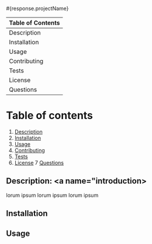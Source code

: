 #{response.projectName}

Table of Contents |
------------------|
Description|
Installation|
Usage|
Contributing|
Tests|
License|
Questions|


# Table of contents
1. [Description](#description)
2. [Installation](#installation)
3. [Usage](#usage)
4. [Contributing](#contributing)
5. [Tests](#tests)
6. [License](#license)
7 [Questions](#questions)



## Description: <a name="introduction></a>
lorum ipsum
lorum ipsum
lorum ipsum

## Installation <a name="installation"></a>


## Usage <a name="usage"></a>